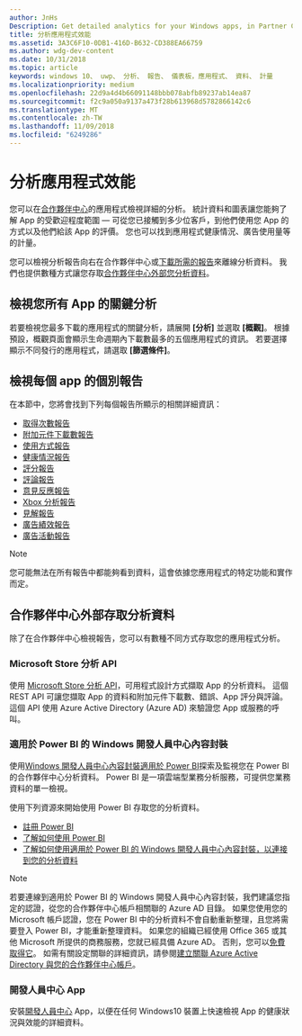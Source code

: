 ```yaml
---
author: JnHs
Description: Get detailed analytics for your Windows apps, in Partner Center or via other methods.
title: 分析應用程式效能
ms.assetid: 3A3C6F10-0DB1-416D-B632-CD388EA66759
ms.author: wdg-dev-content
ms.date: 10/31/2018
ms.topic: article
keywords: windows 10、 uwp、 分析、 報告、 儀表板，應用程式、 資料、 計量
ms.localizationpriority: medium
ms.openlocfilehash: 22d9a4d4b66091148bbb078abfb89237ab14ea87
ms.sourcegitcommit: f2c9a050a9137a473f28b613968d5782866142c6
ms.translationtype: MT
ms.contentlocale: zh-TW
ms.lasthandoff: 11/09/2018
ms.locfileid: "6249286"
---
```

# <a name="analyze-app-performance"></a>分析應用程式效能

您可以在[合作夥伴中心](https://partner.microsoft.com/dashboard)的應用程式檢視詳細的分析。 統計資料和圖表讓您能夠了解 App 的受歡迎程度範圍 — 可從您已接觸到多少位客戶，到他們使用您 App 的方式以及他們給該 App 的評價。 您也可以找到應用程式健康情況、廣告使用量等的計量。

您可以檢視分析報告向右在合作夥伴中心或[下載所需的報告](download-analytic-reports.md)來離線分析資料。 我們也提供數種方式讓您存取[合作夥伴中心外部您分析資料](#outside)。

## <a name="view-key-analytics-for-all-your-apps"></a>檢視您所有 App 的關鍵分析

若要檢視您最多下載的應用程式的關鍵分析，請展開 **\[分析\]** 並選取 **\[概觀\]**。 根據預設，概觀頁面會顯示生命週期內下載數最多的五個應用程式的資訊。 若要選擇顯示不同發行的應用程式，請選取 **\[篩選條件\]**。

## <a name="view-individual-reports-for-each-app"></a>檢視每個 app 的個別報告

在本節中，您將會找到下列每個報告所顯示的相關詳細資訊：

-   [取得次數報告](acquisitions-report.md)
-   [附加元件下載數報告](add-on-acquisitions-report.md)
-   [使用方式報告](usage-report.md)
-   [健康情況報告](health-report.md)
-   [評分報告](ratings-report.md)
-   [評論報告](reviews-report.md)
-   [意見反應報告](feedback-report.md)
-   [Xbox 分析報告](xbox-analytics-report.md)
-   [見解報告](insights-report.md)
-   [廣告績效報告](advertising-performance-report.md)
-   [廣告活動報告](promote-your-app-report.md)


> [!NOTE]
> 您可能無法在所有報告中都能夠看到資料，這會依據您應用程式的特定功能和實作而定。

<span id="outside"/>

## <a name="access-analytics-data-outside-of-partner-center"></a>合作夥伴中心外部存取分析資料

除了在合作夥伴中心檢視報告，您可以有數種不同方式存取您的應用程式分析。

### <a name="microsoft-store-analytics-api"></a>Microsoft Store 分析 API

使用 [Microsoft Store 分析 API](../monetize/access-analytics-data-using-windows-store-services.md)，可用程式設計方式擷取 App 的分析資料。 這個 REST API 可讓您擷取 App 的資料和附加元件下載數、錯誤、App 評分與評論。 這個 API 使用 Azure Active Directory (Azure AD) 來驗證您 App 或服務的呼叫。

### <a name="windows-dev-center-content-pack-for-power-bi"></a>適用於 Power BI 的 Windows 開發人員中心內容封裝

使用[Windows 開發人員中心內容封裝適用於 Power BI](https://powerbi.microsoft.com/documentation/powerbi-content-pack-windows-dev-center/)探索及監視您在 Power BI 的合作夥伴中心分析資料。 Power BI 是一項雲端型業務分析服務，可提供您業務資料的單一檢視。

使用下列資源來開始使用 Power BI 存取您的分析資料。

* [註冊 Power BI](https://powerbi.microsoft.com/documentation/powerbi-service-self-service-signup-for-power-bi/)
* [了解如何使用 Power BI](https://powerbi.microsoft.com/guided-learning/)
* [了解如何使用適用於 Power BI 的 Windows 開發人員中心內容封裝，以連接到您的分析資料](https://powerbi.microsoft.com/documentation/powerbi-content-pack-windows-dev-center/)

> [!NOTE]
> 若要連線到適用於 Power BI 的 Windows 開發人員中心內容封裝，我們建議您指定的認證，從您的合作夥伴中心帳戶相關聯的 Azure AD 目錄。 如果您使用您的 Microsoft 帳戶認證，您在 Power BI 中的分析資料不會自動重新整理，且您將需要登入 Power BI，才能重新整理資料。 如果您的組織已經使用 Office 365 或其他 Microsoft 所提供的商務服務，您就已經具備 Azure AD。 否則，您可以[免費取得它](http://go.microsoft.com/fwlink/p/?LinkId=703757)。 如需有關設定關聯的詳細資訊，請參閱[建立關聯 Azure Active Directory 與您的合作夥伴中心帳戶](associate-azure-ad-with-dev-center.md)。

### <a name="dev-center-app"></a>開發人員中心 App

安裝[開發人員中心](https://www.microsoft.com/store/apps/dev-center/9nblggh4r5ws) App，以便在任何 Windows10 裝置上快速檢視 App 的健康狀況與效能的詳細資料。

